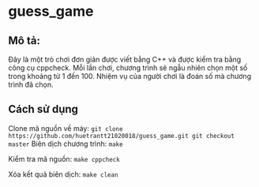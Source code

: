 # guess_game

## Mô tả: 
Đây là một trò chơi đơn giản được viết bằng C++ và được kiểm tra bằng công cụ cppcheck. Mỗi lần chơi, chương trình sẽ ngẫu nhiên chọn một số trong khoảng từ 1 đến 100. Nhiệm vụ của người chơi là đoán số mà chương trình đã chọn.

## Cách sử dụng
Clone mã nguồn về máy:
``
git clone https://github.com/huetrantt21020018/guess_game.git
git checkout master
``
Biên dịch chương trình:
``
make
``

Kiểm tra mã nguồn:
``
make cppcheck
``

Xóa kết quả biên dịch:
``
make clean
``
